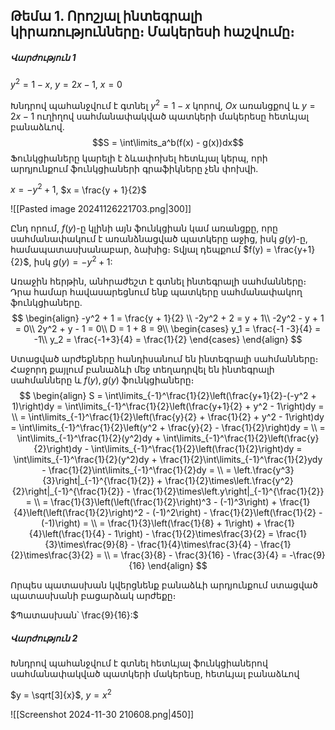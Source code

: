 
## Թեմա 1. Որոշյալ ինտեգրալի կիրառությունները։ Մակերեսի հաշվումը։

##### Վարժություն 1 


$y^2 = 1-x$, $y = 2x - 1$, $x= 0$

Խնդրով պահանջվում է գտնել $y^2 = 1-x$ կորով, $Ox$ առանցքով և $y = 2x - 1$ ուղիղով սահմանափակված պատկերի մակերեսը հետևյալ բանաձևով․
$$S = \int\limits_a^b(f(x) - g(x))dx$$
Ֆունկցիաները կարելի է ձևափոխել հետևյալ կերպ, որի արդյունքում ֆունկցիաների գրաֆիկները չեն փոխվի․

$x = -y^2 + 1$, $x = \frac{y + 1}{2}$

![[Pasted image 20241126221703.png|300]]


Ընդ որում, $f(y)$-ը կլինի այն ֆունկցիան կամ առանցքը, որը սահմանափակում է առանձնացված պատկերը աջից, իսկ $g(y)$-ը, համապատասխանաբար, ձախից։ Տվյալ դեպքում $f(y) = \frac{y+1}{2}$, իսկ $g(y) = -y^2 + 1$:

Առաջին հերթին, անհրաժեշտ է գտնել ինտեգրալի սահմանները։ Դրա համար հավասարեցնում ենք պատկերը սահմանափակող ֆունկցիաները․
$$
\begin{align}
-y^2 + 1 = \frac{y + 1}{2} \\
-2y^2 + 2 = y + 1\\
-2y^2 - y + 1 = 0\\
2y^2 + y - 1 = 0\\
D = 1 + 8 = 9\\
\begin{cases}
y_1 = \frac{-1 -3}{4} = -1\\
y_2 = \frac{-1+3}{4} = \frac{1}{2}
\end{cases}
\end{align}
$$

Ստացված արժեքները հանդիսանում են ինտեգրալի սահմանները։ Հաջորդ քայլում բանաձևի մեջ տեղադրվել են ինտեգրալի սահմանները և $f(y), g(y)$ ֆունկցիաները։
$$
\begin{align}
S = \int\limits_{-1}^\frac{1}{2}\left(\frac{y+1}{2}-(-y^2 + 1)\right)dy = \int\limits_{-1}^\frac{1}{2}\left(\frac{y+1}{2} + y^2 - 1\right)dy = \\
= \int\limits_{-1}^\frac{1}{2}\left(\frac{y}{2} + \frac{1}{2} + y^2 - 1\right)dy = 
\int\limits_{-1}^\frac{1}{2}\left(y^2 + \frac{y}{2} - \frac{1}{2}\right)dy = \\
= \int\limits_{-1}^\frac{1}{2}(y^2)dy + \int\limits_{-1}^\frac{1}{2}\left(\frac{y}{2}\right)dy - \int\limits_{-1}^\frac{1}{2}\left(\frac{1}{2}\right)dy = 
\int\limits_{-1}^\frac{1}{2}(y^2)dy + \frac{1}{2}\int\limits_{-1}^\frac{1}{2}ydy - \frac{1}{2}\int\limits_{-1}^\frac{1}{2}dy = \\
= \left.\frac{y^3}{3}\right|_{-1}^{\frac{1}{2}} + \frac{1}{2}\times\left.\frac{y^2}{2}\right|_{-1}^{\frac{1}{2}} - \frac{1}{2}\times\left.y\right|_{-1}^{\frac{1}{2}} = \\
= \frac{1}{3}\left(\left(\frac{1}{2}\right)^3 - (-1)^3\right) + \frac{1}{4}\left(\left(\frac{1}{2}\right)^2 - (-1)^2\right) - \frac{1}{2}\left(\frac{1}{2} - (-1)\right) = \\
= \frac{1}{3}\left(\frac{1}{8} + 1\right) + \frac{1}{4}\left(\frac{1}{4} - 1\right) - \frac{1}{2}\times\frac{3}{2} = \frac{1}{3}\times\frac{9}{8} - \frac{1}{4}\times\frac{3}{4} - \frac{1}{2}\times\frac{3}{2} = \\
= \frac{3}{8} - \frac{3}{16} - \frac{3}{4} = -\frac{9}{16}
\end{align}
$$

Որպես պատասխան կվերցնենք բանաձևի արդյունքում ստացված պատասխանի բացարձակ արժեքը։ 

$Պատասխան՝ \frac{9}{16}:$

##### Վարժություն 2

Խնդրով պահանջվում է գտնել հետևյալ ֆունկցիաներով սահմանափակված պատկերի մակերեսը, հետևյալ բանաձևով

$y = \sqrt[3]{x}$, $y = x^2$

![[Screenshot 2024-11-30 210608.png|450]]